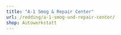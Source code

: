 ```yaml
---
title: "A-1 Smog & Repair Center"
url: /redding/a-1-smog-und-repair-center/
shop: Autowerkstatt
---
```

